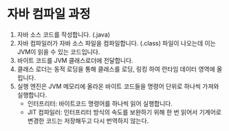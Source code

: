 # 자바 컴파일 과정
1. 자바 소스 코드를 작성합니다. (.java)
2. 자바 컴파일러가 자바 소스 파일을 컴파일합니다. (.class) 파일이 나오는데 이는 JVM이 읽을 수 있는 코드입니다.
3. 바이트 코드를 JVM 클래스로더에 전달합니다.
4. 클래스 로더는 동적 로딩을 통해 클래스를 로딩, 링킹 하여 런타임 데이터 영역에 올립니다.
5. 실행 엔진은 JVM 메모리에 올라온 바이트 코드들을 명령어 단위로 하나씩 가져와 실행합니다.
   - 인터프리터: 바이트코드 명령어를 하나씩 읽어 실행합니다. 
   - JIT 컴파일러: 인터프리터 방식의 속도를 보완하기 위해 한 번 읽어서 기계어로 변경한 코드는 저장해두고 다시 번역하지 않는다.
